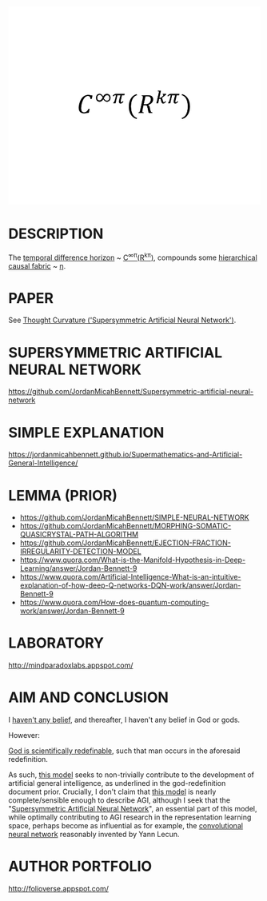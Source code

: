 ![Alt text](https://github.com/JordanMicahBennett/God/blob/master/source%20code/data/images/GodV2.png "default page")






DESCRIPTION
============================================
The [temporal difference horizon](https://en.wikipedia.org/wiki/Bellman_equation) ~ [C<sup>∞π</sup>(R<sup>kπ</sup>)](https://www.researchgate.net/publication/316586028_Thought_Curvature_An_underivative_hypothesis), compounds some [hierarchical causal fabric](http://ir.uiowa.edu/cgi/viewcontent.cgi?article=2035&context=etd) ~ [η](https://en.m.wikipedia.org/wiki/Direct_numerical_simulation).








PAPER 
============================================
See [Thought Curvature ('Supersymmetric Artificial Neural Network')](https://www.researchgate.net/publication/316586028_Thought_Curvature_An_underivative_hypothesis).




SUPERSYMMETRIC ARTIFICIAL NEURAL NETWORK
==============================================
https://github.com/JordanMicahBennett/Supersymmetric-artificial-neural-network





SIMPLE EXPLANATION
============================================
https://jordanmicahbennett.github.io/Supermathematics-and-Artificial-General-Intelligence/














LEMMA (PRIOR)
============================================
* https://github.com/JordanMicahBennett/SIMPLE-NEURAL-NETWORK
* https://github.com/JordanMicahBennett/MORPHING-SOMATIC-QUASICRYSTAL-PATH-ALGORITHM
* https://github.com/JordanMicahBennett/EJECTION-FRACTION-IRREGULARITY-DETECTION-MODEL
* https://www.quora.com/What-is-the-Manifold-Hypothesis-in-Deep-Learning/answer/Jordan-Bennett-9
* https://www.quora.com/Artificial-Intelligence-What-is-an-intuitive-explanation-of-how-deep-Q-networks-DQN-work/answer/Jordan-Bennett-9
* https://www.quora.com/How-does-quantum-computing-work/answer/Jordan-Bennett-9









LABORATORY
============================================
http://mindparadoxlabs.appspot.com/












AIM AND CONCLUSION
============================================
I [haven't any belief](http://nonbeliefism.com), and thereafter, I haven't any belief in God or gods. 


However:


[God is scientifically redefinable](https://www.researchgate.net/publication/316662636_A_scientific_redefinition_of_God_by_an_atheist), such that man occurs in the aforesaid redefinition.

As such, [this model](https://github.com/JordanMicahBennett/God) seeks to non-trivially contribute to the development of artificial general intelligence, as underlined in the god-redefinition document prior. Crucially, I don't claim that [this model](https://github.com/JordanMicahBennett/God) is nearly complete/sensible enough to describe AGI, although I seek that the "[Supersymmetric Artificial Neural Network](https://github.com/JordanMicahBennett/Supersymmetric-artificial-neural-network)", an essential part of this model, while optimally contributing to AGI research in the representation learning space, perhaps become as influential as for example, the [convolutional neural network](https://en.wikipedia.org/wiki/Convolutional_neural_network) reasonably invented by Yann Lecun.















AUTHOR PORTFOLIO
============================================
http://folioverse.appspot.com/
